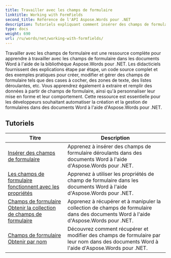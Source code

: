 ```yaml
---
title: Travailler avec les champs de formulaire
linktitle: Working with FormFields
second_title: Référence de l'API Aspose.Words pour .NET
description: Tutoriels expliquant comment insérer des champs de formulaire, travailler avec les propriétés des champs de formulaire, obtenir une collection de champs de formulaire et obtenir des champs de formulaire par nom dans un document Word à l'aide de Aspose.Words pour .NET.
type: docs
weight: 690
url: /ru/words/net/working-with-formfields/
---
```

Travailler avec les champs de formulaire est une ressource complète pour apprendre à travailler avec les champs de formulaire dans les documents Word à l'aide de la bibliothèque Aspose.Words pour .NET. Les didacticiels fournissent des explications étape par étape, un code source complet et des exemples pratiques pour créer, modifier et gérer des champs de formulaire tels que des cases à cocher, des zones de texte, des listes déroulantes, etc. Vous apprendrez également à extraire et remplir des données à partir de champs de formulaire, ainsi qu'à personnaliser leur mise en forme et leur comportement. Cette ressource est essentielle pour les développeurs souhaitant automatiser la création et la gestion de formulaires dans des documents Word à l'aide d'Aspose.Words pour .NET.

 ## Tutoriels
| Titre | Description |
| --- | --- |
| [Insérer des champs de formulaire](./insert-form-fields/) | Apprenez à insérer des champs de formulaire déroulants dans des documents Word à l'aide d'Aspose.Words pour .NET. |
| [Les champs de formulaire fonctionnent avec les propriétés](./form-fields-work-with-properties/) | Apprenez à utiliser les propriétés de champ de formulaire dans les documents Word à l'aide d'Aspose.Words pour .NET. |
| [Champs de formulaire Obtenir la collection de champs de formulaire](./form-fields-get-form-fields-collection/) | Apprenez à récupérer et à manipuler la collection de champs de formulaire dans des documents Word à l'aide d'Aspose.Words pour .NET. |
| [Champs de formulaire Obtenir par nom](./form-fields-get-by-name/) | Découvrez comment récupérer et modifier des champs de formulaire par leur nom dans des documents Word à l'aide d'Aspose.Words pour .NET. |